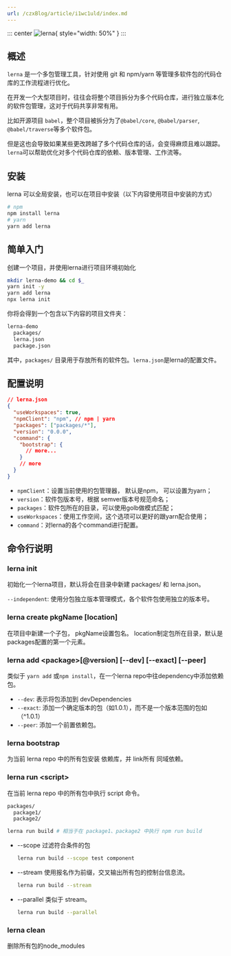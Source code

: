 ```yaml
---
url: /czxBlog/article/i1wc1uld/index.md
---
```

::: center
![lerna](https://user-images.githubusercontent.com/645641/79596653-38f81200-80e1-11ea-98cd-1c6a3bb5de51.png){ style="width: 50%" }
:::

## 概述

`lerna` 是一个多包管理工具，针对使用 git 和 npm/yarn 等管理多软件包的代码仓库的工作流程进行优化。

在开发一个大型项目时，往往会将整个项目拆分为多个代码仓库，进行独立版本化的软件包管理，这对于代码共享非常有用。

比如开源项目 `babel`，整个项目被拆分为了`@babel/core`, `@babel/parser`, `@babel/traverse`等多个软件包。

但是这也会导致如果某些更改跨越了多个代码仓库的话，会变得麻烦且难以跟踪。
`lerna`可以帮助优化对多个代码仓库的依赖、版本管理、工作流等。

## 安装

lerna 可以全局安装，也可以在项目中安装（以下内容使用项目中安装的方式）

```sh
# npm
npm install lerna
# yarn
yarn add lerna
```

## 简单入门

创建一个项目，并使用lerna进行项目环境初始化

```sh
mkdir lerna-demo && cd $_
yarn init -y
yarn add lerna
npx lerna init
```

你将会得到一个包含以下内容的项目文件夹：

```sh
lerna-demo
  packages/
  lerna.json
  package.json
```

其中，`packages/` 目录用于存放所有的软件包。`lerna.json`是lerna的配置文件。

## 配置说明

```json
// lerna.json
{
  "useWorkspaces": true,
  "npmClient": "npm", // npm | yarn
  "packages": ["packages/*"],
  "version": "0.0.0",
  "command": {
    "bootstrap": {
      // more...
    }
    // more
  }
}
```

* `npmClient`：设置当前使用的包管理器， 默认是npm， 可以设置为yarn；
* `version`：软件包版本号，根据 semver版本号规范命名；
* `packages`：软件包所在的目录，可以使用golb做模式匹配；
* `useWorkspaces`：使用工作空间，这个选项可以更好的跟yarn配合使用；
* `command`：对lerna的各个command进行配置。

## 命令行说明

### lerna init

初始化一个lerna项目，默认将会在目录中新建 packages/ 和 lerna.json。

`--independent`: 使用分包独立版本管理模式，各个软件包使用独立的版本号。

### lerna create pkgName \[location]

在项目中新建一个子包， pkgName设置包名。 location制定包所在目录，默认是 packages配置的第一个元素。

### lerna add \<package>\[@version] \[--dev] \[--exact] \[--peer]

类似于 `yarn add` 或`npm install`，在一个lerna repo中往dependency中添加依赖包。

* `--dev`: 表示将包添加到 devDependencies
* `--exact`: 添加一个确定版本的包（如1.0.1），而不是一个版本范围的包如（^1.0.1）
* `--peer`: 添加一个前置依赖包。

### lerna bootstrap

为当前 lerna repo 中的所有包安装 依赖库，并 link所有 同域依赖。

### lerna run \<script>

在当前 lerna repo 中的所有包中执行 script 命令。

```sh
packages/
  package1/
  package2/
```

```sh
lerna run build # 相当于在 package1、package2 中执行 npm run build
```

* \--scope 过滤符合条件的包

  ```sh
  lerna run build --scope test component
  ```

* \--stream 使用报名作为前缀，交叉输出所有包的控制台信息流。

  ```sh
  lerna run build --stream
  ```

* \--parallel 类似于 stream。

  ```sh
  lerna run build --parallel
  ```

### lerna clean

删除所有包的node\_modules
